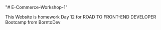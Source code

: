 "# E-Commerce-Workshop-1" 

This Website is homework Day 12 for ROAD TO FRONT-END DEVELOPER Bootcamp from BorntoDev 
